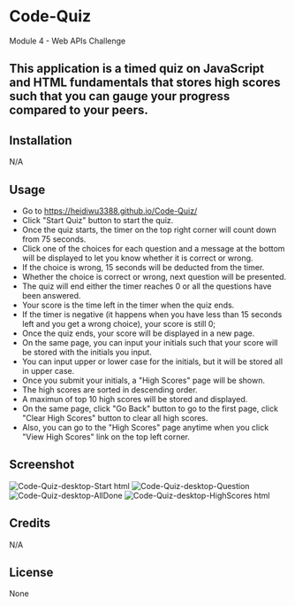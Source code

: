 # Code-Quiz
Module 4 - Web APIs Challenge

## This application is a timed quiz on JavaScript and HTML fundamentals that stores high scores such that you can gauge your progress compared to your peers.

## Installation

N/A

## Usage

- Go to https://heidiwu3388.github.io/Code-Quiz/
- Click "Start Quiz" button to start the quiz.
- Once the quiz starts, the timer on the top right corner will count down from 75 seconds.
- Click one of the choices for each question and a message at the bottom will be displayed to let you know whether it is correct or wrong.
- If the choice is wrong, 15 seconds will be deducted from the timer.
- Whether the choice is correct or wrong, next question will be presented.
- The quiz will end either the timer reaches 0 or all the questions have been answered.
- Your score is the time left in the timer when the quiz ends.
- If the timer is negative (it happens when you have less than 15 seconds left and you get a wrong choice), your score is still 0;
- Once the quiz ends, your score will be displayed in a new page.
- On the same page, you can input your initials such that your score will be stored with the initials you input.
- You can input upper or lower case for the initials, but it will be stored all in upper case.
- Once you submit your initials, a "High Scores" page will be shown.
- The high scores are sorted in descending order.
- A maximun of top 10 high scores will be stored and displayed.
- On the same page, click "Go Back" button to go to the first page, click "Clear High Scores" button to clear all high scores.
- Also, you can go to the "High Scores" page anytime when you click "View High Scores" link on the top left corner.

## Screenshot

![Code-Quiz-desktop-Start html](https://user-images.githubusercontent.com/111156269/197365661-21b6f376-17b1-4958-8e5b-b03d1c15b084.png)
![Code-Quiz-desktop-Question](https://user-images.githubusercontent.com/111156269/197365650-a7d602af-9e9f-40e9-824a-a929db45c26f.png)
![Code-Quiz-desktop-AllDone](https://user-images.githubusercontent.com/111156269/197365652-82847c02-0503-40f2-8b63-69a605cd94e1.png)
![Code-Quiz-desktop-HighScores html](https://user-images.githubusercontent.com/111156269/197365651-40c25a60-ec72-4162-a405-e335ad14165a.png)

## Credits

N/A

## License

None
